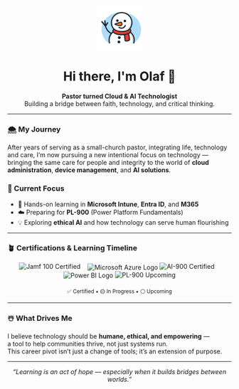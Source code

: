 <p align="center">
  <img src="https://raw.githubusercontent.com/olafvdk/olafvdk/main/snowman%20icon%20file.png" width="100" alt="Waving Snowman Icon">
</p>
  
<!-- Greeting Section -->

<h1 align="center">Hi there, I'm Olaf 👋</h1>

<p align="center">
  <b>Pastor turned Cloud & AI Technologist</b><br>
  Building a bridge between faith, technology, and critical thinking.
</p>

---

### 🌨️ My Journey
After years of serving as a small-church pastor, integrating life, technology and care, I’m now pursuing a new intentional focus on technology —  
bringing the same care for people and integrity to the world of **cloud administration**, **device management**, and **AI solutions**.

### 🧭 Current Focus
- 🎯 Hands-on learning in **Microsoft Intune**, **Entra ID**, and **M365**  
- ☁️ Preparing for **PL-900** (Power Platform Fundamentals)
- 💡 Exploring **ethical AI** and how technology can serve human flourishing

---

### 🪴 Certifications & Learning Timeline

<p align="center">
  <!-- Jamf 100 -->
  <img src="https://img.shields.io/badge/Jamf%20100-Certified-brightgreen?style=for-the-badge&logo=apple&logoColor=white" alt="Jamf 100 Certified">
  &nbsp;&nbsp;

  <!-- Microsoft logo inline + badge -->
  <img src="https://upload.wikimedia.org/wikipedia/commons/6/65/Microsoft_azure-icon.svg" width="22" alt="Microsoft Azure Logo" style="vertical-align: middle;">
  <img src="https://img.shields.io/badge/AI--900-Certified-brightgreen?style=for-the-badge" alt="AI-900 Certified">
  &nbsp;&nbsp;

  <!-- Power BI logo inline + badge -->
  <img src="https://upload.wikimedia.org/wikipedia/commons/c/cf/New_Power_BI_Logo.svg" width="22" alt="Power BI Logo" style="vertical-align: middle;">
  <img src="https://img.shields.io/badge/PL--900-Up%20Next-lightgrey?style=for-the-badge" alt="PL-900 Upcoming">
</p>

<p align="center">
  <sub>✅ Certified • 🟡 In Progress • ⚪ Upcoming</sub>
</p>

---

### ☃️ What Drives Me
I believe technology should be **humane, ethical, and empowering** —  
a tool to help communities thrive, not just systems run.  
This career pivot isn’t just a change of tools; it’s an extension of purpose.

---

<p align="center">
  <i>“Learning is an act of hope — especially when it builds bridges between worlds.”</i>
</p>

